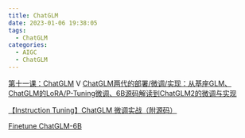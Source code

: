 ```yaml
---
title: ChatGLM
date: 2023-01-06 19:38:05
tags:
  - ChatGLM
categories: 
  - AIGC
  - ChatGLM  
---
```


<p></p>
<!-- more -->



[第十一课：ChatGLM](https://www.bilibili.com/video/BV1ju411T74Y/) V
[ChatGLM两代的部署/微调/实现：从基座GLM、ChatGLM的LoRA/P-Tuning微调、6B源码解读到ChatGLM2的微调与实现](https://blog.csdn.net/v_JULY_v/article/details/129880836)



[【Instruction Tuning】ChatGLM 微调实战（附源码）](https://zhuanlan.zhihu.com/p/625468667)

[Finetune ChatGLM-6B](https://github.com/www6v/transformers_tasks/blob/main/LLM/chatglm_finetune/readme.md)
